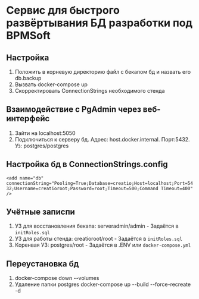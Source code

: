 # Сервис для быстрого развёртывания БД разработки под BPMSoft

## Настройка

1. Положить в корневую директорию файл с бекапом бд и назвать его db.backup
2. Вызвать docker-compose up
3. Скорректировать ConnectionStrings необходимого стенда

## Взаимодействие с PgAdmin через веб-интерфейс
1. Зайти на localhost:5050
2. Подключиться к серверу бд. Адрес: host.docker.internal. Порт:5432. Уз: postgres/postgres

## Настройка бд в ConnectionStrings.сonfig
`<add name="db" connectionString="Pooling=True;Database=creatio;Host=localhost;Port=5432;Username=creatioroot;Password=root;Timeout=500;Command Timeout=400" />
`

## Учётные записпи

1. УЗ для восстановления бекапа: serveradmin/admin - Задаётся в `initRoles.sql`
2. УЗ для работы стенда: creatioroot/root - Задаётся в `initRoles.sql`
3. Коренвая УЗ: postgres/root - Задаётся в .ENV или `docker-compose.yml`

## Переустановка бд
1. docker-compose down --volumes
2. Удаление папки postgres
docker-compose up --build --force-recreate -d